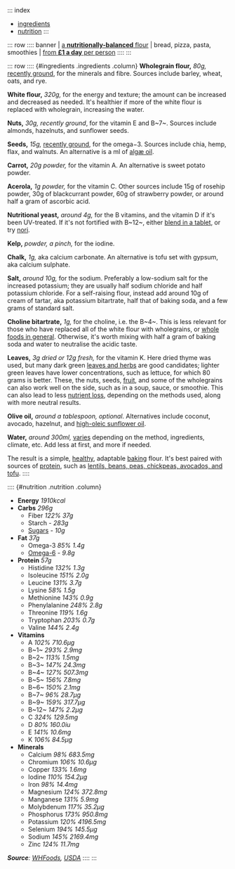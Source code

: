 ::: index
- [ingredients](#ingredients)
- [nutrition](#nutrition)
:::

::: row
:::: banner
| [a **nutritionally-balanced** flour](#ingredients)
| bread, pizza, pasta, smoothies
| [from **£1 a day** per person](/notes/flour-price)
::::
:::

::: row
:::: {#ingredients .ingredients .column}
**Wholegrain flour,** *80g,* [recently ground](/notes/wholegrains),
for the minerals and fibre. Sources include barley, wheat, oats, and rye.

**White flour,** *320g,* for the energy and texture; the amount can be
increased and decreased as needed. It's healthier if more of the white
flour is replaced with wholegrain, increasing the water.

**Nuts,** *30g,* *recently ground*, for the vitamin E and B~7~.
Sources include almonds, hazelnuts, and sunflower seeds.

**Seeds,** *15g,* [recently ground](/notes/seed-sensitivity), for the omega−3.
Sources include chia, hemp, flax, and walnuts. An alternative is a ml of
[algæ oil](https://en.wikipedia.org/wiki/Seaweed_oil).

**Carrot,** *20g powder,* for the vitamin A. An alternative is sweet
potato powder.

**Acerola,** *1g powder,* for the vitamin C. Other sources include
15g of rosehip powder, 30g of blackcurrant powder, 60g of strawberry
powder, or around half a gram of ascorbic acid.

**Nutritional yeast,** *around 4g,* for the B vitamins, and the vitamin D
if it's been UV-treated. If it's not fortified with B~12~, either
[blend in a tablet](/notes/sources-of-b12), or try [nori](/basics).

**Kelp,** *powder,* *a pinch,* for the iodine.

**Chalk,** *1g,* aka calcium carbonate. An alternative is tofu set with gypsum,
aka calcium sulphate.

**Salt,** *around 10g,* for the sodium. Preferably a low-sodium salt for
the increased potassium; they are usually half sodium chloride and half
potassium chloride. For a self-raising flour, instead add around 10g of cream
of tartar, aka potassium bitartrate, half that of baking soda, and a few
grams of standard salt.

**Choline bitartrate,** *1g,* for the choline, i.e. the B~4~. This is
less relevant for those who have replaced all of the white flour with
wholegrains, or [whole foods in general](https://web.archive.org/web/20210126120914id_/http://www.whfoods.com/genpage.php?tname=nutrient&dbid=50#foodsources).
Otherwise, it's worth mixing with half a gram of baking soda and water
to neutralise the acidic taste.

**Leaves,** *3g dried or 12g fresh,* for the vitamin K. Here dried thyme
was used, but many dark green [leaves and herbs](/basics) are good candidates;
lighter green leaves have lower concentrations, such as lettuce, for which
80 grams is better. These, the nuts, seeds, [fruit](/basics), and some of
the wholegrains can also work well on the side, such as in a soup, sauce,
or smoothie. This can also lead to less [nutrient loss](/notes/nutrient-loss),
depending on the methods used, along with more neutral results.

**Olive oil,** *around a tablespoon,* *optional*. Alternatives include
coconut, avocado, hazelnut, and [high-oleic sunflower oil](https://www.youtube.com/watch?v=7kGnfXXIKZM).

**Water,** *around 300ml,* [varies](https://en.wikipedia.org/wiki/Baker_percentage#Dough_hydration)
depending on the method, ingredients, climate, etc. Add less at first, and more
if needed.

The result is a simple, [healthy](#nutrition), adaptable [baking](https://www.manjulaskitchen.com/roti-chapati-flat-indian-bread/)
flour. It's best paired with sources of [protein](https://web.archive.org/web/20210304164944id_/http://www.whfoods.com/genpage.php?tname=nutrient&dbid=92),
such as [lentils, beans, peas, chickpeas, avocados, and tofu](/basics).
::::

:::: {#nutrition .nutrition .column}
- **Energy** *1910kcal*
- **Carbs** *296g*
	- Fiber *122%* *37g*
	- Starch *-* *283g*
	- [Sugars](https://www.youtube.com/watch?v=dBnniua6-oM) *-* *10g*
- **Fat** *37g*
	- Omega-3 *85%* *1.4g*
	- [Omega-6](https://www.youtube.com/watch?v=7kGnfXXIKZM) *-* *9.8g*
- **Protein** *57g*
	- Histidine *132%* *1.3g*
	- Isoleucine *151%* *2.0g*
	- Leucine *131%* *3.7g*
	- Lysine *58%* *1.5g*
	- Methionine *143%* *0.9g*
	- Phenylalanine *248%* *2.8g*
	- Threonine *119%* *1.6g*
	- Tryptophan *203%* *0.7g*
	- Valine *144%* *2.4g*
- **Vitamins**
	- A *102%* *710.6µg*
	- B~1~ *293%* *2.9mg*
	- B~2~ *113%* *1.5mg*
	- B~3~ *147%* *24.3mg*
	- B~4~ *127%* *507.3mg*
	- B~5~ *156%* *7.8mg*
	- B~6~ *150%* *2.1mg*
	- B~7~ *96%* *28.7µg*
	- B~9~ *159%* *317.7µg*
	- B~12~ *147%* *2.2µg*
	- C *324%* *129.5mg*
	- D *80%* *160.0iu*
	- E *141%* *10.6mg*
	- K *106%* *84.5µg*
- **Minerals**
	- Calcium *98%* *683.5mg*
	- Chromium *106%* *10.6µg*
	- Copper *133%* *1.6mg*
	- Iodine *110%* *154.2µg*
	- Iron *98%* *14.4mg*
	- Magnesium *124%* *372.8mg*
	- Manganese *131%* *5.9mg*
	- Molybdenum *117%* *35.2µg*
	- Phosphorus *173%* *950.8mg*
	- Potassium *120%* *4196.5mg*
	- Selenium *194%* *145.5µg*
	- Sodium *145%* *2169.4mg*
	- Zinc *124%* *11.7mg*

***Source**: [WHFoods](https://www.goodreads.com/en/book/show/173102), [USDA](https://fdc.nal.usda.gov/)*
::::
:::
